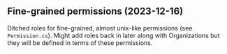 ## Fine-grained permissions (2023-12-16)

Ditched roles for fine-grained, almost unix-like permissions (see `Permission.cs`).
Might add roles back in later along with Organizations but they will be defined in terms of these permissions.

